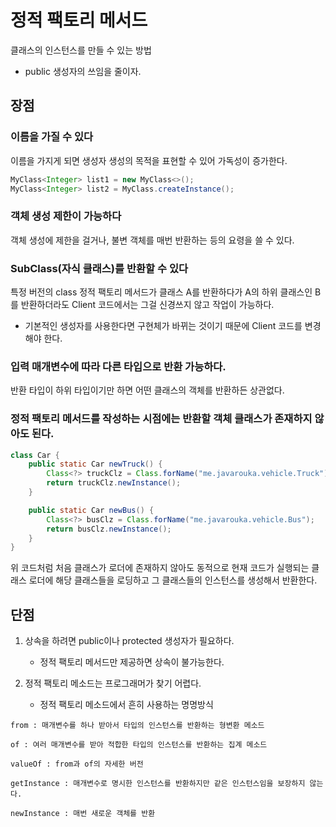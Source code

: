 # 정적 팩토리 메서드

클래스의 인스턴스를 만들 수 있는 방법
- public 생성자의 쓰임을 줄이자.

## 장점

### 이름을 가질 수 있다

이름을 가지게 되면 생성자 생성의 목적을 표현할 수 있어 가독성이 증가한다.

```java
MyClass<Integer> list1 = new MyClass<>();
MyClass<Integer> list2 = MyClass.createInstance();

```

### 객체 생성 제한이 가능하다

객체 생성에 제한을 걸거나, 불변 객체를 매번 반환하는 등의 요령을 쓸 수 있다.

### SubClass(자식 클래스)를 반환할 수 있다

특정 버전의 class 정적 팩토리 메서드가 클래스 A를 반환하다가 A의 하위 클래스인 B를 반환하더라도 Client 코드에서는 그걸 신경쓰지 않고 작업이 가능하다.

- 기본적인 생성자를 사용한다면 구현체가 바뀌는 것이기 때문에 Client 코드를 변경해야 한다.

### 입력 매개변수에 따라 다른 타입으로 반환 가능하다.

반환 타입이 하위 타입이기만 하면 어떤 클래스의 객체를 반환하든 상관없다.

### 정적 팩토리 메서드를 작성하는 시점에는 반환할 객체 클래스가 존재하지 않아도 된다.

```java
class Car {
    public static Car newTruck() {
        Class<?> truckClz = Class.forName("me.javarouka.vehicle.Truck");
        return truckClz.newInstance();
    }

    public static Car newBus() {
        Class<?> busClz = Class.forName("me.javarouka.vehicle.Bus");
        return busClz.newInstance();
    }
} 
```

위 코드처럼 처음 클래스가 로더에 존재하지 않아도 동적으로 현재 코드가 실행되는 클래스 로더에 해당 클래스들을 로딩하고 그 클래스들의 인스턴스를 생성해서 반환한다.

## 단점

1. 상속을 하려면 public이나 protected 생성자가 필요하다.
   - 정적 팩토리 메서드만 제공하면 상속이 불가능한다.

2. 정적 팩토리 메소드는 프로그래머가 찾기 어렵다.
   - 정적 팩토리 메소드에서 흔히 사용하는 명명방식

```
from : 매개변수를 하나 받아서 타입의 인스턴스를 반환하는 형변환 메소드

of : 여러 매개변수를 받아 적합한 타입의 인스턴스를 반환하는 집계 메소드

valueOf : from과 of의 자세한 버전

getInstance : 매개변수로 명시한 인스턴스를 반환하지만 같은 인스턴스임을 보장하지 않는다.

newInstance : 매번 새로운 객체를 반환
```